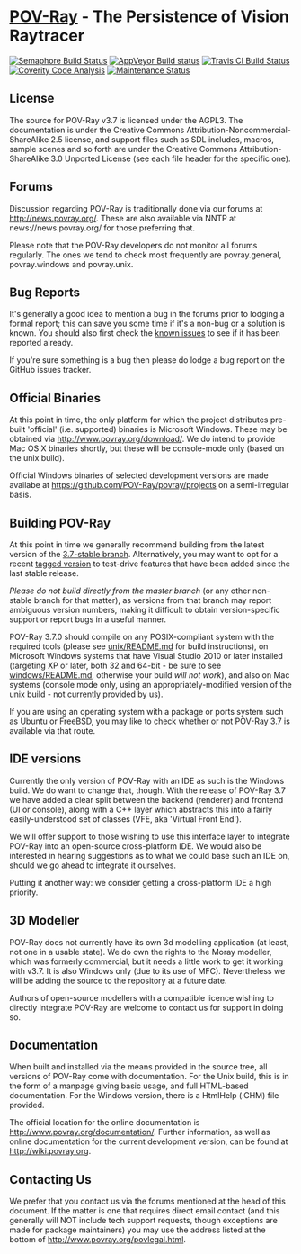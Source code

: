 [POV-Ray](http://www.povray.org/) - The Persistence of Vision Raytracer
=======================================================================

[![Semaphore Build Status](https://semaphoreci.com/api/v1/pov-ray/povray/branches/master/shields_badge.svg?label=Semaphore)](https://semaphoreci.com/pov-ray/povray  "Semaphore: Ubuntu 14.04 LTE 64-bit with gcc 4.8")
[![AppVeyor Build status](https://img.shields.io/appveyor/ci/c-lipka/povray-exwy4.svg?label=appveyor)](https://ci.appveyor.com/project/c-lipka/povray-exwy4 "AppVeyor: Windows Server 2012 with Visual Studio 2015")
[![Travis CI Build Status](https://img.shields.io/travis/POV-Ray/povray.svg?label=travis%20ci)](https://travis-ci.org/POV-Ray/povray "Travis CI: Ubuntu 12.04 LTE 64-bit with gcc 4.6; OS X 10.11 with clang 4.2")
[![Coverity Code Analysis](https://scan.coverity.com/projects/269/badge.svg)](https://scan.coverity.com/projects/pov-ray "Coverity: Static Code Analysis")
[![Maintenance Status](https://img.shields.io/maintenance/yes/2017.svg)](README.md "Last edited 2017-03-24")

License
--------------------------------------

The source for POV-Ray v3.7 is licensed under the AGPL3. The documentation is under the
Creative Commons Attribution-Noncommercial-ShareAlike 2.5 license, and support files such
as SDL includes, macros, sample scenes and so forth are under the Creative Commons Attribution-ShareAlike
3.0 Unported License (see each file header for the specific one).

Forums
--------------------------------------

Discussion regarding POV-Ray is traditionally done via our forums at http://news.povray.org/.
These are also available via NNTP at news://news.povray.org/ for those preferring that.

Please note that the POV-Ray developers do not monitor all forums regularly. The ones we
tend to check most frequently are povray.general, povray.windows and povray.unix.

Bug Reports
--------------------------------------

It's generally a good idea to mention a bug in the forums prior to lodging a formal
report; this can save you some time if it's a non-bug or a solution is known. You
should also first check the [known issues](https://github.com/POV-Ray/povray/issues)
to see if it has been reported already.

If you're sure something is a bug then please do lodge a bug report on the GitHub issues tracker.

Official Binaries
--------------------------------------

At this point in time, the only platform for which the project distributes pre-built
'official' (i.e. supported) binaries is Microsoft Windows. These may be
obtained via http://www.povray.org/download/. We do intend to provide Mac OS X
binaries shortly, but these will be console-mode only (based on the unix build).

Official Windows binaries of selected development versions are made availabe at
https://github.com/POV-Ray/povray/projects on a semi-irregular basis.

Building POV-Ray
--------------------------------------

At this point in time we generally recommend building from the latest version of the
[3.7-stable branch](https://github.com/POV-Ray/povray/tree/3.7-stable). Alternatively,
you may want to opt for a recent [tagged version](https://github.com/POV-Ray/povray/tags)
to test-drive features that have been added since the last stable release.

_Please do not build directly from the master branch_ (or any other non-stable branch
for that matter), as versions from that branch may report ambiguous version numbers,
making it difficult to obtain version-specific support or report bugs in a useful manner.

POV-Ray 3.7.0 should compile on any POSIX-compliant system with the required tools (please see
[unix/README.md](unix/README.md) for build instructions),
on Microsoft Windows systems that have Visual Studio 2010 or later installed (targeting
XP or later, both 32 and 64-bit - be sure to see [windows/README.md](windows/README.md),
otherwise your build _will not work_), and also on Mac systems (console mode only, using
an appropriately-modified version of the unix build - not currently provided by us).

If you are using an operating system with a package or ports system such as
Ubuntu or FreeBSD, you may like to check whether or not POV-Ray 3.7 is available
via that route.

IDE versions
--------------------------------------

Currently the only version of POV-Ray with an IDE as such is the Windows build.
We do want to change that, though. With the release of POV-Ray 3.7 we have added
a clear split between the backend (renderer) and frontend (UI or console), along
with a C++ layer which abstracts this into a fairly easily-understood set of 
classes (VFE, aka 'Virtual Front End').

We will offer support to those wishing to use this interface layer to integrate
POV-Ray into an open-source cross-platform IDE. We would also be interested in
hearing suggestions as to what we could base such an IDE on, should we go ahead
to integrate it ourselves.

Putting it another way: we consider getting a cross-platform IDE a high priority.

3D Modeller
-------------------------------------

POV-Ray does not currently have its own 3d modelling application (at least, not one
in a usable state). We do own the rights to the Moray modeller, which was formerly
commercial, but it needs a little work to get it working with v3.7. It is also
Windows only (due to its use of MFC). Nevertheless we will be adding the source
to the repository at a future date.

Authors of open-source modellers with a compatible licence wishing to directly
integrate POV-Ray are welcome to contact us for support in doing so.

Documentation
--------------------------------------

When built and installed via the means provided in the source tree, all versions
of POV-Ray come with documentation. For the Unix build, this is in the form of a
manpage giving basic usage, and full HTML-based documentation. For the Windows
version, there is a HtmlHelp (.CHM) file provided.

The official location for the online documentation is http://www.povray.org/documentation/.
Further information, as well as online documentation for the current development
version, can be found at http://wiki.povray.org.

Contacting Us
--------------------------------------

We prefer that you contact us via the forums mentioned at the head of this document.
If the matter is one that requires direct email contact (and this generally will NOT
include tech support requests, though exceptions are made for package maintainers)
you may use the address listed at the bottom of http://www.povray.org/povlegal.html.

